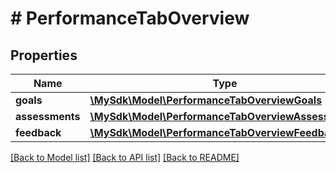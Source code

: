 # # PerformanceTabOverview

## Properties

Name | Type | Description | Notes
------------ | ------------- | ------------- | -------------
**goals** | [**\MySdk\Model\PerformanceTabOverviewGoals**](PerformanceTabOverviewGoals.md) |  | [optional]
**assessments** | [**\MySdk\Model\PerformanceTabOverviewAssessments**](PerformanceTabOverviewAssessments.md) |  | [optional]
**feedback** | [**\MySdk\Model\PerformanceTabOverviewFeedback**](PerformanceTabOverviewFeedback.md) |  | [optional]

[[Back to Model list]](../../README.md#models) [[Back to API list]](../../README.md#endpoints) [[Back to README]](../../README.md)
